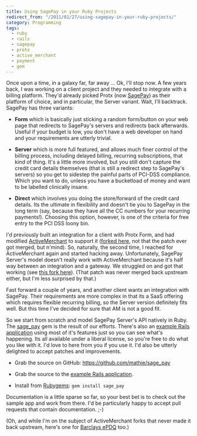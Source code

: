 ```yaml
---
title: Using SagePay in your Ruby Projects
redirect_from: "/2011/01/27/using-sagepay-in-your-ruby-projects/"
category: Programming
tags:
  - ruby
  - rails
  - sagepay
  - protx
  - active_merchant
  - payment
  - gem
---
```

Once upon a time, in a galaxy far, far away ... Ok, I'll stop now. A few years back, I was working on a client project and they needed to integrate with a billing platform. They'd already picked Protx (now [SagePay](http://www.sagepay.com/)) as their platform of choice, and in particular, the Server variant. Wait, I'll backtrack. SagePay has three variants:

* **Form** which is basically just sticking a random form/button on your web page that redirects to SagePay's servers and redirects back afterwards. Useful if your budget is low, you don't have a web developer on hand and your requirements are utterly trivial.

* **Server** which is more full featured, and allows much finer control of the billing process, including delayed billing, recurring subscriptions, that kind of thing.  It's a little more involved, but you still don't capture the credit card details themselves (that is still a redirect step to SagePay's servers) so you get to sidestep the painful parts of PCI-DSS compliance. Which you want to do, unless you have a bucketload of money and want to be labelled clinically insane.

* **Direct** which involves you doing the store/forward of the credit card details. Its the ultimate in flexibility and doesn't tie you to SagePay in the long term (say, because they have all the CC numbers for your recurring payments!). Choosing this option, however, is one of the criteria for free entry to the PCI DSS loony bin.

I'd previously built an integration for a client with Protx Form, and had modified [ActiveMerchant](http://www.activemerchant.org/) to support it ([forked here](https://github.com/rubaidh/active_merchant/tree/feature/protx-vsp-form-integration), not that the patch ever got merged, but n'mind). So, naturally, the second time, I reached for ActiveMerchant again and started hacking away. Unfortunately, SagePay Server's model doesn't really work with ActiveMerchant because it's half way between an integration and a gateway. We struggled on and got that working (see [this fork here](https://github.com/rubaidh/active_merchant/tree/feature/protx-vsp-server-integration)). (That patch was never merged back upstream either, but I'm less surprised by that.)

Fast forward a couple of years, and another client wants an integration with SagePay. Their requirements are more complex in that its a SaaS offering which requires flexible recurring billing, so the Server version definitely fits well. But this time I've decided for sure that AM is not a good fit.

So we start from scratch and model SagePay Server's API natively in Ruby. The [sage_pay](https://github.com/mathie/sage_pay) gem is the result of our efforts. There's also an [example Rails application](https://github.com/mathie/sage_pay_rails_example) using most of it's features just so you can see what's happening. Its all available under a liberal license, so you're free to do what you like with it. I'd love to here from you if you use it. I'd also be utterly delighted to accept patches and improvements.

* Grab the source on GitHub: <https://github.com/mathie/sage_pay>

* Grab the source to the [example Rails application](https://github.com/mathie/sage_pay_rails_example).

* Install from [Rubygems](http://rubygems.org/gems/sage_pay): `gem install sage_pay`

Documentation is a little sparse so far, so your best bet is to check out the sample app and work from there. I'd be particularly happy to accept pull requests that contain documentation. ;-)

(Oh, and while I'm on the subject of ActiveMerchant forks that never made it back upstream, here's one for [Barclays ePDQ](https://github.com/rubaidh/active_merchant/tree/feature/barclaycard-integration) too.)
